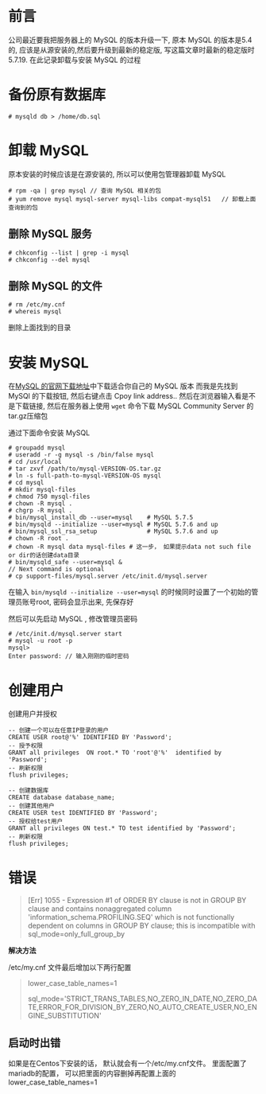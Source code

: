 # 前言
公司最近要我把服务器上的 MySQL 的版本升级一下, 原本 MySQL 的版本是5.4的, 应该是从源安装的,然后要升级到最新的稳定版, 写这篇文章时最新的稳定版时5.7.19. 在此记录卸载与安装 MySQL 的过程

# 备份原有数据库
```shell
# mysqld db > /home/db.sql
```

# 卸载 MySQL
原本安装的时候应该是在源安装的, 所以可以使用包管理器卸载 MySQL
```shell
# rpm -qa | grep mysql // 查询 MySQL 相关的包
# yum remove mysql mysql-server mysql-libs compat-mysql51	// 卸载上面查询到的包
```

## 删除 MySQL 服务
```shell
# chkconfig --list | grep -i mysql
# chkconfig --del mysql
```

## 删除 MySQL 的文件
```shell
# rm /etc/my.cnf
# whereis mysql
```
删除上面找到的目录

# 安装 MySQL
在[MySQL 的官网下载地址](https://dev.mysql.com/downloads/mysql/)中下载适合你自己的 MySQL 版本
而我是先找到 MySQl 的下载按钮, 然后右键点击 Cpoy link address.. 然后在浏览器输入看是不是下载链接, 然后在服务器上使用 `wget` 命令下载 MySQL Community Server 的tar.gz压缩包

通过下面命令安装 MySQL
```shell
# groupadd mysql
# useradd -r -g mysql -s /bin/false mysql
# cd /usr/local
# tar zxvf /path/to/mysql-VERSION-OS.tar.gz
# ln -s full-path-to-mysql-VERSION-OS mysql
# cd mysql
# mkdir mysql-files
# chmod 750 mysql-files
# chown -R mysql .
# chgrp -R mysql .
# bin/mysql_install_db --user=mysql    # MySQL 5.7.5
# bin/mysqld --initialize --user=mysql # MySQL 5.7.6 and up
# bin/mysql_ssl_rsa_setup              # MySQL 5.7.6 and up
# chown -R root .
# chown -R mysql data mysql-files # 这一步， 如果提示data not such file or dir的话创建data目录
# bin/mysqld_safe --user=mysql &
// Next command is optional
# cp support-files/mysql.server /etc/init.d/mysql.server
```

在输入 `bin/mysqld --initialize --user=mysql` 的时候同时设置了一个初始的管理员账号root, 密码会显示出来, 先保存好

然后可以先启动 MySQL , 修改管理员密码
```shell
# /etc/init.d/mysql.server start
# mysql -u root -p
mysql>
Enter password: // 输入刚刚的临时密码

```



# 创建用户

创建用户并授权

```mysql
-- 创建一个可以在任意IP登录的用户
CREATE USER root@'%' IDENTIFIED BY 'Password';
-- 授予权限
GRANT all privileges  ON root.* TO 'root'@'%'  identified by 'Password';
-- 刷新权限
flush privileges;

-- 创建数据库
CREATE database database_name;
-- 创建其他用户
CREATE USER test IDENTIFIED BY 'Password';
-- 授权给test用户
GRANT all privileges ON test.* TO test identified by 'Password';
-- 刷新权限
flush privileges;
```



# 错误

> [Err] 1055 - Expression #1 of ORDER BY clause is not in GROUP BY clause and contains nonaggregated column 'information_schema.PROFILING.SEQ' which is not functionally dependent on columns in GROUP BY clause; this is incompatible with sql_mode=only_full_group_by

**解决方法**

/etc/my.cnf 文件最后增加以下两行配置

>  lower_case_table_names=1
>
>  sql_mode='STRICT_TRANS_TABLES,NO_ZERO_IN_DATE,NO_ZERO_DATE,ERROR_FOR_DIVISION_BY_ZERO,NO_AUTO_CREATE_USER,NO_ENGINE_SUBSTITUTION'



## 启动时出错

如果是在Centos下安装的话， 默认就会有一个/etc/my.cnf文件。 里面配置了mariadb的配置， 可以把里面的内容删掉再配置上面的lower_case_table_names=1